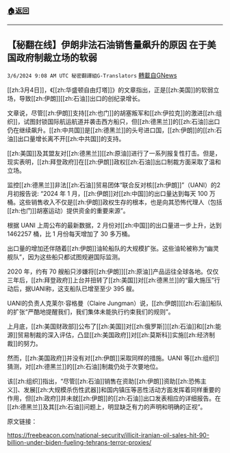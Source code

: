 ###  [:house:返回](README.md)
---


## 【秘翻在线】伊朗非法石油销售量飙升的原因  在于美国政府制裁立场的软弱
`3/6/2024 9:08 AM UTC 秘密翻譯組G-Translators` [轉載自GNews](https://gnews.org/articles/2369982)

[[zh:3月4日]]，《[[zh:华盛顿自由灯塔]]》的文章指出，正是[[zh:美国]]的软弱立场，导致[[zh:伊朗]][[zh:石油]]出口的创纪录增长。

文章说，尽管[[zh:伊朗]]支持[[zh:也门]]的胡塞叛军和[[zh:伊拉克]]的激进[[zh:组织]]，试图封锁国际航运航道并袭击西方船只，但[[zh:德黑兰]]的[[zh:石油]]出口仍在继续飙升。[[zh:中共国]]是[[zh:德黑兰]]的头号进口国，[[zh:伊朗]]的[[zh:石油]]出口量增长离不开[[zh:中共国]]的支持。

[[zh:美国]]及其盟友对[[zh:德黑兰]][[zh:原油]]进行了一系列报复性打击。但是，现实表明，[[zh:拜登政府]]在[[zh:伊朗]]政权[[zh:石油]]出口制裁方面采取了温和立场。

监控[[zh:德黑兰]]非法[[zh:石油]]贸易团体“联合反对核[[zh:伊朗]]”（UANI）的2 月初报告说: “2024 年 1 月，[[zh:伊朗]]对[[zh:中国]]的出口量达到每天 100 万桶。这些销售收入不仅是[[zh:伊朗]]政权生存的根本，也是向其恐怖代理人（包括[[zh:也门]]胡塞运动）提供资金的重要来源”。

根据 UANI 上周公布的最新数据，2 月份对[[zh:中国]]的出口量进一步上升，达到 1462257 桶，比 1 月份每天增加了 30 多万桶。

出口量的增加还伴随着[[zh:伊朗]]油轮船队的大规模扩张。这些油轮被称为“幽灵舰队”，因为这些船只都试图规避国际监测。

2020 年，约有 70 艘船只涉嫌将[[zh:伊朗]][[zh:原油]]产品运往全球各地。仅仅三年后，[[zh:拜登政府]]上台并扭转了[[zh:美国]]对[[zh:德黑兰]]的“最大施压”行动后，据UANI称，这支船队已增至至少 395 艘。

UANI的负责人克莱尔·容格曼（Claire Jungman）说，[[zh:伊朗]][[zh:石油]]船队的扩张“严酷地提醒我们，我们集体未能执行约束我们的规则”。

上月底，[[zh:美国财政部]]公布了[[zh:美国]]对[[zh:俄罗斯]][[zh:石油]]和[[zh:能源]]贸易制裁的深入评估，凸显[[zh:美国政府]]对[[zh:莫斯科]]实施[[zh:经济制裁]]的努力。

然而，[[zh:美国政府]]并没有对[[zh:伊朗]]采取同样的措施。UANI 等[[zh:组织]]猜测，对[[zh:德黑兰]]的[[zh:石油]]制裁仍处于次要地位。

该[[zh:组织]]指出，“尽管[[zh:石油]]销售在资助[[zh:伊朗]]资助[[zh:恐怖主义]]、发展[[zh:大规模杀伤性武器]]和国内镇压等恶性活动方面发挥着同样重要的作用，但[[zh:政府]]并未就[[zh:伊朗]]的[[zh:石油]]出口发表相应的详细报告。在[[zh:德黑兰]]及其[[zh:石油]]问题上，明显缺乏有力的声明和明确的正视”。

原文链接：

https://freebeacon.com/national-security/illicit-iranian-oil-sales-hit-90-billion-under-biden-fueling-tehrans-terror-proxies/
